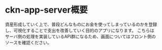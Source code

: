 # ckn-app-server概要
資産形成していく上で、普段どんなものにお金を使ってしまっているのかを登録し、可視化することで支出を改善していく目的のアプリになります。
こちらはサーバ側の処理を実装しているAPI群になるため、画面についてはフロント側のソースを確認ください。
